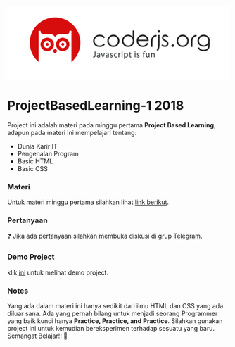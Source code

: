 ![Logo](img/coderjs.png)

# ProjectBasedLearning-1 2018

Project ini adalah materi pada minggu pertama **Project Based Learning**, adapun pada materi ini mempelajari tentang:

- Dunia Karir IT
- Pengenalan Program
- Basic HTML
- Basic CSS

### Materi

Untuk materi minggu pertama silahkan lihat [link berikut](bit.ly/coderjs-minggu1).


### Pertanyaan

:question: Jika ada pertanyaan silahkan membuka diskusi di grup [Telegram](bit.ly/coderjsorg).


### Demo Project

klik [ini](https://coderjsteam.github.io/ProjectBasedLearning-1/) untuk melihat demo project.

### Notes

Yang ada dalam materi ini hanya sedikit dari ilmu HTML dan CSS yang ada diluar sana. Ada yang pernah bilang untuk menjadi seorang Programmer yang baik kunci hanya **Practice, Practice, and Practice**. Silahkan gunakan project ini untuk kemudian bereksperimen terhadap sesuatu yang baru.
Semangat Belajar!! :muscle:
